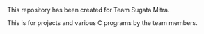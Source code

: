 This repository has been created for Team Sugata Mitra.

This is for projects and various C programs by the team members.

